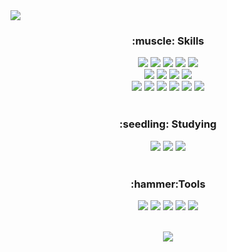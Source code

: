 <img src="https://capsule-render.vercel.app/api?type=waving&color=34b9e5&height=170&section=header&text=Hyeon&fontSize=70&fontAlign=77&fontColor=FFFFFF" />

<div align="center">
  <h3> :muscle: Skills</h3>
</div>

<div align ="center">
  <img src="https://img.shields.io/badge/HTML5-E34F26?style=flat-square&logo=HTML5&logoColor=white" />
  <img src="https://img.shields.io/badge/CSS3-1572B6?style=flat-square&logo=CSS3&logoColor=white" />
  <img src="https://img.shields.io/badge/JavaScript-F7DF1E?style=flat-square&logo=JavaScript&logoColor=white" />
  <img src="https://img.shields.io/badge/Typescript-3178C6?style=flat-square&logo=Typescript&logoColor=white" />
  <img src="https://img.shields.io/badge/React-61DAFB?style=flat-square&logo=React&logoColor=white" />
</div>
<div align ="center">
  <img src="https://img.shields.io/badge/Django-092E20?style=flat-square&logo=Django&logoColor=white" />
  <img src="https://img.shields.io/badge/JAVA-007396?style=flat-square&logo=JAVA&logoColor=white" />
  <img src="https://img.shields.io/badge/python-3776AB?style=flat-square&logo=python&logoColor=white" />
  <img src="https://img.shields.io/badge/C++-00599C?style=flat-square&logo=C&logoColor=white" />  
</div>
<div align ="center">
  <img src="https://img.shields.io/badge/Node.js-339933?style=flat-square&logo=Node.js&logoColor=white"/></a>
  <img src="https://img.shields.io/badge/Express-000000?style=flat-square&logo=Express&logoColor=white" />  
  <img src="https://img.shields.io/badge/MySQL-4479A1?style=flat-square&logo=MySQL&logoColor=white" />
  <img src="https://img.shields.io/badge/MongoDB-47A248?style=flat-square&logo=MongoDB&logoColor=white" />
  <img src="https://img.shields.io/badge/AWS-232F3E?style=flat-square&logo=Amazon&logoColor=white" />
  <img src="https://img.shields.io/badge/Redux-764ABC?style=flat-square&logo=Redux&logoColor=white" />
</div>

</br>

<div align="center">
  <h3> :seedling: Studying</h3>
</div>

<p align ="center">
<img src="https://img.shields.io/badge/Angular-E34F26?style=flat-square&logo=Angular&logoColor=white" />
<img src="https://img.shields.io/badge/Ruby-CC342D?style=flat-square&logo=Ruby&logoColor=white" />
<img src="https://img.shields.io/badge/Ruby on Rails-CC0000?style=flat-square&logo=Ruby on Rails&logoColor=white" />

  
  
</br>
</br>
  
<div align="center">
  <h3> :hammer:Tools</h3>
</div>

<p align ="center">
<img src="https://img.shields.io/badge/Slack-E34F26?style=flat-square&logo=HTML5&logoColor=white" />
<img src="https://img.shields.io/badge/Jira-0052CC?style=flat-square&logo=Jira&logoColor=white" />
<img src="https://img.shields.io/badge/GitHub-181717?style=flat-square&logo=GitHub&logoColor=white" />
<img src="https://img.shields.io/badge/Wrike-000000?style=flat-square&logo=Wrike&logoColor=white" />
<img src="https://img.shields.io/badge/Figma-F24E1E?style=flat-square&logo=Figma&logoColor=white" />

</br>
</br>

<p align="center"><img src="https://github-readme-stats.vercel.app/api?username=qudgus21"/></p>




